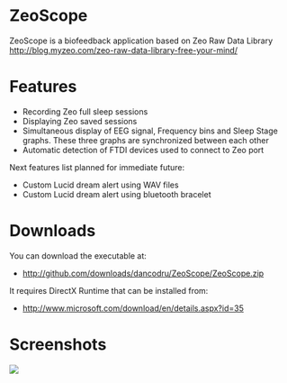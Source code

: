 ZeoScope
========

ZeoScope is a biofeedback application based on Zeo Raw Data Library http://blog.myzeo.com/zeo-raw-data-library-free-your-mind/

Features
========

* Recording Zeo full sleep sessions
* Displaying Zeo saved sessions
* Simultaneous display of EEG signal, Frequency bins and Sleep Stage graphs. These three graphs are synchronized between each other
* Automatic detection of FTDI devices used to connect to Zeo port

Next features list planned for immediate future:

* Custom Lucid dream alert using WAV files
* Custom Lucid dream alert using bluetooth bracelet

Downloads
=========

You can download the executable at:

* http://github.com/downloads/dancodru/ZeoScope/ZeoScope.zip

It requires DirectX Runtime that can be installed from:

* http://www.microsoft.com/download/en/details.aspx?id=35

Screenshots
===========
 
[![](http://farm7.static.flickr.com/6049/5883936252_a7e8fe2155_b_d.jpg)]()
